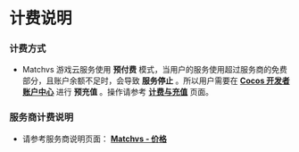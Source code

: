 # 计费说明

### 计费方式
- Matchvs 游戏云服务使用 **预付费** 模式，当用户的服务使用超过服务商的免费部分，且账户余额不足时，会导致 **服务停止** 。所以用户需要在 [**Cocos 开发者账户中心**](https://account.cocos.com/) 进行 **预充值** 。操作请参考 [**计费与充值**](../billing-and-charge.md) 页面。
    

### 服务商计费说明
- 请参考服务商说明页面： [**Matchvs - 价格**](https://www.matchvs.com/price)


